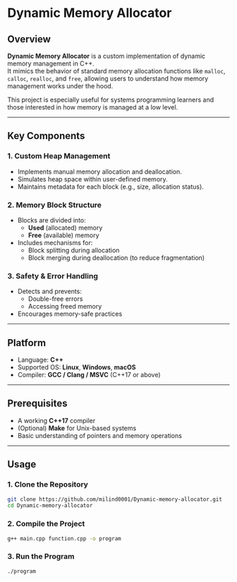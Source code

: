 # Dynamic Memory Allocator

##  Overview
**Dynamic Memory Allocator** is a custom implementation of dynamic memory management in C++.  
It mimics the behavior of standard memory allocation functions like `malloc`, `calloc`, `realloc`, and `free`, allowing users to understand how memory management works under the hood.

This project is especially useful for systems programming learners and those interested in how memory is managed at a low level.

---

##  Key Components

### 1. Custom Heap Management
- Implements manual memory allocation and deallocation.
- Simulates heap space within user-defined memory.
- Maintains metadata for each block (e.g., size, allocation status).

### 2. Memory Block Structure
- Blocks are divided into:
  - **Used** (allocated) memory
  - **Free** (available) memory
- Includes mechanisms for:
  - Block splitting during allocation
  - Block merging during deallocation (to reduce fragmentation)

### 3. Safety & Error Handling
- Detects and prevents:
  - Double-free errors
  - Accessing freed memory
- Encourages memory-safe practices

---

## Platform
- Language: **C++**
- Supported OS: **Linux**, **Windows**, **macOS**
- Compiler: **GCC / Clang / MSVC** (C++17 or above)

---

## Prerequisites
- A working **C++17** compiler
- (Optional) **Make** for Unix-based systems
- Basic understanding of pointers and memory operations

---

## Usage

### 1. Clone the Repository
```bash
git clone https://github.com/milind0001/Dynamic-memory-allocator.git
cd Dynamic-memory-allocator
```

### 2. Compile the Project
```bash
g++ main.cpp function.cpp -o program
```

### 3. Run the Program
```bash
./program
```
